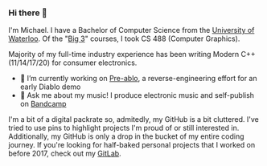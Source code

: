 ### Hi there 👋

I'm Michael. I have a Bachelor of Computer Science from the [University of Waterloo]. Of the "[Big 3]" courses, I took CS 488 (Computer Graphics).

Majority of my full-time industry experience has been writing Modern C++ (11/14/17/20) for consumer electronics.

- 🔭 I’m currently working on [Pre-ablo], a reverse-engineering effort for an early Diablo demo
- 💬 Ask me about my music! I produce electronic music and self-publish on [Bandcamp]

I'm a bit of a digital packrate so, admitedly, my GitHub is a bit cluttered. I've tried to use pins to highlight projects I'm proud of or still interested in. Additionally, my GitHub is only a drop in the bucket of my entire coding journey. If you're looking for half-baked personal projects that I worked on before 2017, check out my [GitLab].

[University of Waterloo]: https://uwaterloo.ca/
[Big 3]: https://www.quora.com/What-are-the-most-challenging-courses-at-the-University-of-Waterloo-for-a-computer-science-major
[Pre-ablo]: https://github.com/footballhead/pre-ablo
[Bandcamp]: https://michaelhitchens.bandcamp.com
[GitLab]: http://moralbacteria.gitlab.io/

<!--
**footballhead/footballhead** is a ✨ _special_ ✨ repository because its `README.md` (this file) appears on your GitHub profile.

Here are some ideas to get you started:

- 🌱 I’m currently learning ...
- 👯 I’m looking to collaborate on ...
- 🤔 I’m looking for help with ...
- 📫 How to reach me: ...
- 😄 Pronouns: ...
- ⚡ Fun fact: ...
-->
